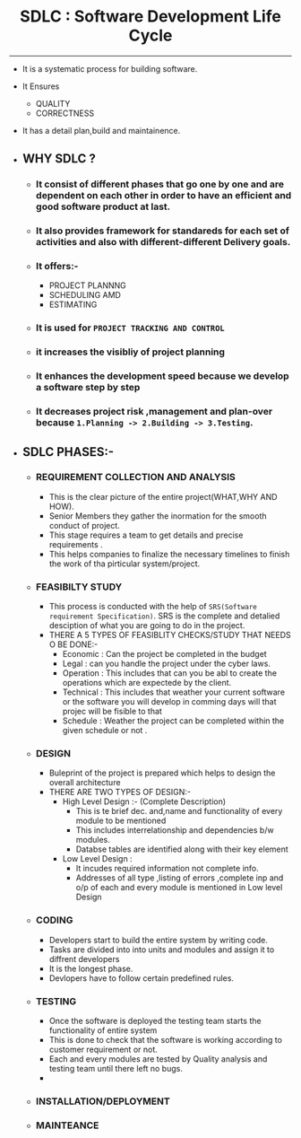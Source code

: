 <h1 align="center"> SDLC : Software Development Life Cycle </h1>

*** 

- It is a systematic process for building software.
- It Ensures 
  - QUALITY
  - CORRECTNESS
- It has a detail plan,build and maintainence.
- ## WHY SDLC ?
  - ### It consist of different phases that go one by one and are dependent on each other in order to have an efficient and good software product at last. 
  - ### It also provides framework for standareds for each set of activities and also with different-different Delivery goals. 
  - ### It offers:- 
    - PROJECT PLANNNG
    - SCHEDULING AMD
    - ESTIMATING 
  - ### It is used for `PROJECT TRACKING AND CONTROL` 
  - ### it increases the visibliy of project planning 
  - ### It enhances the development speed because we develop a software step by step
  - ### It decreases project risk ,management and plan-over because `1.Planning -> 2.Building -> 3.Testing`.   

- ##  SDLC PHASES:-
  - ### REQUIREMENT COLLECTION AND ANALYSIS
    - This is the clear picture of the entire project(WHAT,WHY AND HOW).
    - Senior Members they gather the inormation for the smooth conduct of project.
    - This stage requires a team to get details and precise requirements .
    - This helps companies to finalize the necessary timelines to finish the work of tha pirticular system/project. 
  - ### FEASIBILTY STUDY
    - This process is conducted with the help of  `SRS(Software requirement Specification)`. SRS is the complete and detalied desciption of what you are going to do in the project.
    - THERE A 5 TYPES OF FEASIBLITY CHECKS/STUDY THAT NEEDS O BE DONE:-
      - Economic : Can the project be completed in the budget
      - Legal : can you handle the project under the cyber laws.
      - Operation : This includes that can you be abl to create the operations which are expectede by the client.
      - Technical : This includes that weather your current software or the software you will develop in comming days will that projec will be fisible to that 
      - Schedule : Weather the project can be completed within the given schedule or not .      
  - ### DESIGN
    - Buleprint of the project is prepared which helps to design the overall architecture
    - THERE ARE TWO TYPES OF DESIGN:-
      - High Level Design :- (Complete Description)
        - This is te brief dec. and,name and functionality of every module to be mentioned
        - This includes interrelationship and dependencies b/w modules.
        - Databse tables are identified along with their key element  
      - Low Level Design  : 
        - It incudes required information not complete info.
        - Addresses of all type ,listing of errors ,complete inp and o/p of each and every module is mentioned in Low level Design
  - ### CODING
    - Developers start to build the entire system by writing code.
    - Tasks are divided into into units and modules and assign it to diffrent developers
    - It is the longest phase.
    - Devlopers have to follow certain predefined rules.   
  - ### TESTING
    - Once the software is deployed the testing team starts the functionality of entire system 
    - This is done to check that the software is working according to customer requirement or not.
    - Each and every modules are tested by Quality analysis and testing team until there left no bugs.
    -  
  - ### INSTALLATION/DEPLOYMENT
  - ### MAINTEANCE
  
